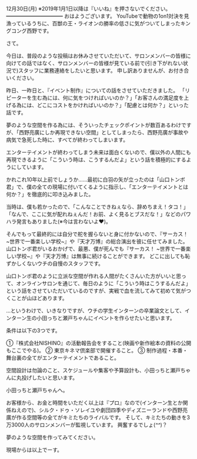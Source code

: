12月30日(月) ※2019年1月1日以降は『いいね』を押さないでください。
━━━━━━━━━━━
おはようございます。
YouTubeで動物の1on1対決を見漁っているうちに、百獣の王・ライオンの勝率の低さに気がついてしまったキングコング西野です。

さて。

今日は、普段のような投稿はお休みさせていただいて、サロンメンバーの皆様に向けての話ではなく、サロンメンバーの皆様が見ている前で(引き下がれない状況で)スタッフに業務連絡をしたいと思います。
申し訳ありませんが、お付き合いください。

昨日、一昨日と、『イベント制作』についての話をさせていただきました。
「リピーターを生む為には、何に気をつければいいのか？」「お客さんの満足度を上げる為には、どこにコストをかければいいのか？」「配慮とは何か？」といった話です。

夢のような空間を作る為には、そういったチェックポイントが数百あるわけですが、「西野亮廣にしか再現できない空間」としてしまったら、西野亮廣が事故や病気で急死した時に、すべてが終わってしまいます。

エンターテイメントが終わってしまう未来は面白くないので、僕以外の人間にも再現できるように「こういう時は、こうするんだよ」という話を積極的にするようにしています。

かれこれ10年以上前でしょうか……最初に白羽の矢が立ったのは「山口トンボ君」で、僕の全ての現場に付いてくるように指示し、「エンターテイメントとは何か？」を徹底的に叩き込みました。

当時は、僕も若かったので、「こんなことできねぇなら、辞めちまえ！タコ！」「なんで、ここに気が配れねぇんだ！お前、よく見るとブスだな！」などのパワハラ発言もありました(※今は言わないよ♥️)。

そんでもって最終的には自分で舵を握らないと身に付かないので、『サーカス！ ~世界で一番楽しい学校~』や『天才万博』の総合演出を彼に任せてみました。
山口トンボ君がいるおかげで、最悪、僕が死んでも『サーカス！ ~世界で一番楽しい学校~』や『天才万博』は無事に続けることができます。
どこに出しても恥ずかしくないウチの自慢のスタッフです。

山口トンボ君のように立派な空間が作れる人間がたくさんいた方がいいと思って、オンラインサロンを通じて、毎日のように「こういう時はこうするんだよ」という話をさせていただいているのですが、実戦で血を流してみて初めて気がつくことが山ほどあります。

…というわけで、いきなりですが、ウチの学生インターンの卒業論文として、インターン生の小田っちと瀬戸ちゃんにイベントを作らせたいと思います。

条件は以下の3つです。

①『株式会社NISHINO』の活動報告会をすること(映画や新作絵本の資料の公開もここでやる)。
② 東京キネマ倶楽部で開催すること。
③ 制作過程・本番・舞台裏の全てがエンターテイメントであること。

空間設計は勿論のこと、スケジュールや集客や予算設計も、小田っちと瀬戸ちゃんに丸投げしたいと思います。

小田っちと瀬戸ちゃんへ。

お客様から、お金と時間をいただく以上は『プロ』なので(インターン生とか関係ねえので)、シルク・ドゥ・ソレイユや劇団四季やディズニーランドや西野亮廣が作る空間等の全てがキミたちのライバルです。
そして、キミたちの動きを3万3000人のサロンメンバーが監視しています。
興奮するでしょ(*^^*)？

夢のような空間を作ってみてください。

現場からは以上でーす。


